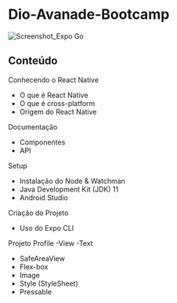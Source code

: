 # Dio-Avanade-Bootcamp

![Screenshot_Expo Go](https://user-images.githubusercontent.com/100867697/172056318-9fbe0120-58e0-4937-8157-eaee94da4747.jpg)

## Conteúdo

Conhecendo o React Native
- O que é React Native
- O que é cross-platform
- Origem do React Native

Documentação
- Componentes
- API

Setup
- Instalação do Node & Watchman
- Java Development Kit (JDK) 11
- Android Studio

Criação do Projeto
- Uso do Expo CLI

Projeto Profile
-View
-Text
- SafeAreaView
- Flex-box
- Image
- Style (StyleSheet)
- Pressable

